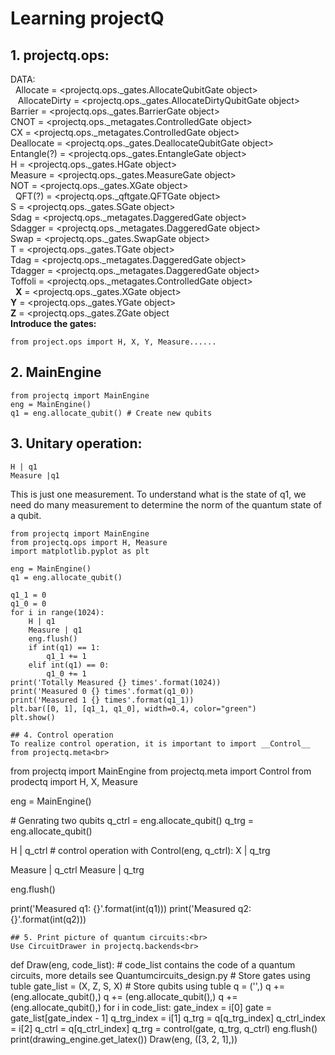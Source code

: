 # Learning projectQ

## 1. projectq.ops:<br>
DATA:<br>
    Allocate = <projectq.ops._gates.AllocateQubitGate object><br>
    AllocateDirty = <projectq.ops._gates.AllocateDirtyQubitGate object><br>
    Barrier = <projectq.ops._gates.BarrierGate object><br>
    CNOT = <projectq.ops._metagates.ControlledGate object><br>
    CX = <projectq.ops._metagates.ControlledGate object><br>
    Deallocate = <projectq.ops._gates.DeallocateQubitGate object><br>
    Entangle(?) = <projectq.ops._gates.EntangleGate object><br>
    H = <projectq.ops._gates.HGate object><br>
    Measure = <projectq.ops._gates.MeasureGate object><br>
    NOT = <projectq.ops._gates.XGate object><br>
    QFT(?) = <projectq.ops._qftgate.QFTGate object><br>
    S = <projectq.ops._gates.SGate object><br>
    Sdag = <projectq.ops._metagates.DaggeredGate object><br>
    Sdagger = <projectq.ops._metagates.DaggeredGate object><br>
    Swap = <projectq.ops._gates.SwapGate object><br>
    T = <projectq.ops._gates.TGate object><br>
    Tdag = <projectq.ops._metagates.DaggeredGate object><br>
    Tdagger = <projectq.ops._metagates.DaggeredGate object><br>
    Toffoli = <projectq.ops._metagates.ControlledGate object><br>
   __X__ = <projectq.ops._gates.XGate object><br>
   __Y__ = <projectq.ops._gates.YGate object><br>
   __Z__ = <projectq.ops._gates.ZGate object<br>
__Introduce the gates:__ 
```
from project.ops import H, X, Y, Measure......
```

## 2. MainEngine<br>
```
from projectq import MainEngine
eng = MainEngine()
q1 = eng.allocate_qubit() # Create new qubits
```

## 3. Unitary operation:<br>
```
H | q1
Measure |q1
```

This is just one measurement. To understand what is the state of q1, we need do many measurement to determine the norm of the quantum state of a qubit.<br>
```
from projectq import MainEngine
from projectq.ops import H, Measure
import matplotlib.pyplot as plt

eng = MainEngine()
q1 = eng.allocate_qubit()

q1_1 = 0
q1_0 = 0
for i in range(1024):
    H | q1
    Measure | q1
    eng.flush()
    if int(q1) == 1:
        q1_1 += 1
    elif int(q1) == 0:
        q1_0 += 1
print('Totally Measured {} times'.format(1024))
print('Measured 0 {} times'.format(q1_0))
print('Measured 1 {} times'.format(q1_1))
plt.bar([0, 1], [q1_1, q1_0], width=0.4, color="green")
plt.show()

## 4. Control operation
To realize control operation, it is important to import __Control__ from projectq.meta<br>
```
from projectq import MainEngine
from projectq.meta import Control
from prodectq import H, X, Measure

eng = MainEngine()

\# Genrating two qubits
q_ctrl = eng.allocate_qubit()
q_trg = eng.allocate_qubit()

H | q_ctrl
\# control operation
with Control(eng, q_ctrl):
    X | q_trg

Measure | q_ctrl
Measure | q_trg

eng.flush()

print('Measured q1: {}'.format(int(q1)))
print('Measured q2: {}'.format(int(q2)))
```
## 5. Print picture of quantum circuits:<br>
Use CircuitDrawer in projectq.backends<br>
```
def Draw(eng, code_list):
    # code_list contains the code of a quantum circuits, more details see Quantumcircuits_design.py
    # Store gates using tuble
    gate_list = (X, Z, S, X)
    # Store qubits using tuble
    q = ('',)
    q += (eng.allocate_qubit(),)
    q += (eng.allocate_qubit(),)
    q += (eng.allocate_qubit(),)
    for i in code_list:
        gate_index = i[0]
        gate = gate_list[gate_index - 1]
        q_trg_index = i[1]
        q_trg = q[q_trg_index]
        q_ctrl_index = i[2]
        q_ctrl = q[q_ctrl_index]
        q_trg = control(gate, q_trg, q_ctrl)
    eng.flush()
    print(drawing_engine.get_latex())
Draw(eng, ([3, 2, 1],))
```



